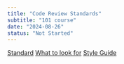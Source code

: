 ```yaml
---
title: "Code Review Standards"
subtitle: "101 course"
date: "2024-08-26"
status: "Not Started"
---
```


[Standard](https://google.github.io/eng-practices/review/reviewer/standard.html)
[What to look for](https://google.github.io/eng-practices/review/reviewer/looking-for.html)
[Style Guide](https://google.github.io/styleguide/)
